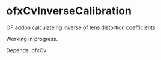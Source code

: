 ofxCvInverseCalibration
=======================

OF addon calculateing inverse of lens distortion coefficients

Working in progress.

Depends: ofxCv
